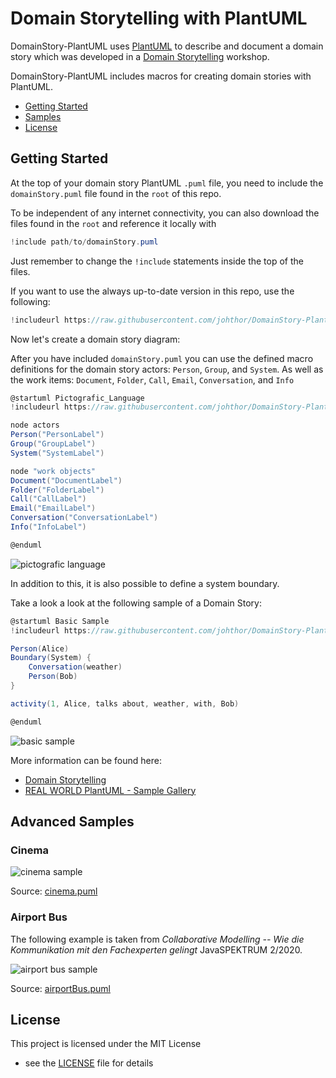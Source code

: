 # Domain Storytelling with PlantUML

DomainStory-PlantUML uses [PlantUML](http://en.plantuml.com/) to describe and
document a domain story which was developed in a
[Domain Storytelling](http://www.domainstorytelling.org) workshop.

DomainStory-PlantUML includes macros for creating domain stories with PlantUML.

* [Getting Started](#getting-started)
* [Samples](#advanced-samples)
* [License](#license)

## Getting Started

At the top of your domain story PlantUML `.puml` file,
you need to include the `domainStory.puml` file
found in the `root` of this repo.

To be independent of any internet connectivity,
you can also download the files found in the `root`
and reference it locally with

```c#
!include path/to/domainStory.puml
```

Just remember to change the `!include` statements inside the top of the files.

If you want to use the always up-to-date version in this repo, use the following:

```c#
!includeurl https://raw.githubusercontent.com/johthor/DomainStory-PlantUML/master/domainStory.puml
```

Now let's create a domain story diagram:

After you have included `domainStory.puml` you can use the defined macro
definitions for the domain story actors: `Person`, `Group`, and `System`.
As well as the work items: 
`Document`, `Folder`, `Call`, `Email`, `Conversation`, and `Info`

```csharp
@startuml Pictografic_Language
!includeurl https://raw.githubusercontent.com/johthor/DomainStory-PlantUML/master/domainStory.puml

node actors
Person("PersonLabel")
Group("GroupLabel")
System("SystemLabel")

node "work objects"
Document("DocumentLabel") 
Folder("FolderLabel") 
Call("CallLabel") 
Email("EmailLabel") 
Conversation("ConversationLabel") 
Info("InfoLabel") 

@enduml
```

![pictografic language](http://www.plantuml.com/plantuml/png/JOz1J_Cm38Rl-HNzSiftOBbpciG08GrfqiGPUQdNPYHsvJXC-_UiA-sul4_ov5Lahuk2QCsfsSMWt0aSO_ZS0dKLEZJ_8eLKMwoIcbvrA8_U2vnNNTI-7cf12KoAfAl0sP-urvx5RpX3fBsoN1vs2KW_thS-Gr4KtzxVLaFDoHZY5Xi8LrFC3gKmEJjn2mTCzhzv5Qw3ipVCRdyfYjdPYRETFhDdbg-63oSCMgpPSAWPIPsTJx_rnhnmQb6SdRZe9qZ9sJ4NzPmXNjqDznxJDqe1ZUFGVszBvOsExEoOYp9hf7PS_GS0)

In addition to this,
it is also possible to define a system boundary.

Take a look a look at the following sample of a Domain Story:

```csharp
@startuml Basic Sample
!includeurl https://raw.githubusercontent.com/johthor/DomainStory-PlantUML/master/domainStory.puml

Person(Alice)
Boundary(System) {
    Conversation(weather)
    Person(Bob)
}

activity(1, Alice, talks about, weather, with, Bob)

@enduml
```

![basic sample](http://www.plantuml.com/plantuml/proxy?cache=no&src=https://raw.githubusercontent.com/johthor/DomainStory-PlantUML/master/samples/basic.puml)

More information can be found here:

* [Domain Storytelling](http://www.domainstorytelling.org)
* [REAL WORLD PlantUML - Sample Gallery](https://real-world-plantuml.com/)

## Advanced Samples

### Cinema

![cinema sample](http://www.plantuml.com/plantuml/proxy?cache=no&src=https://raw.githubusercontent.com/johthor/DomainStory-PlantUML/master/samples/cinema.puml)

Source: [cinema.puml](samples/cinema.puml)

### Airport Bus

The following example is taken from _Collaborative Modelling -- Wie die
Kommunikation mit den Fachexperten gelingt_ JavaSPEKTRUM 2/2020.

![airport bus
sample](http://www.plantuml.com/plantuml/proxy?cache=no&src=https://raw.githubusercontent.com/johthor/DomainStory-PlantUML/master/samples/airportBus.puml)

Source: [airportBus.puml](samples/airportBus.puml)

## License

This project is licensed under the MIT License
- see the [LICENSE](LICENSE) file for details
